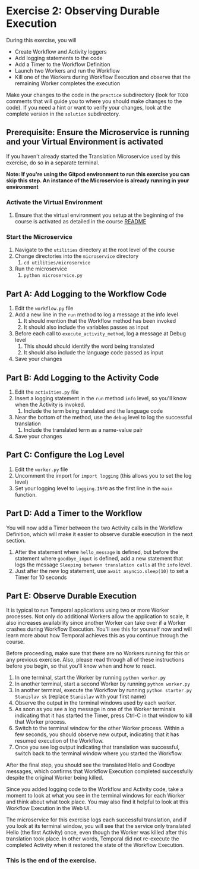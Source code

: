 # Exercise 2: Observing Durable Execution
During this exercise, you will

* Create Workflow and Activity loggers 
* Add logging statements to the code
* Add a Timer to the Workflow Definition
* Launch two Workers and run the Workflow
* Kill one of the Workers during Workflow Execution and observe that the remaining Worker completes the execution

Make your changes to the code in the `practice` subdirectory (look for `TODO` comments that will guide you to where you should make changes to the code). If you need a hint or want to verify your changes, look at the complete version in the `solution` subdirectory.

## Prerequisite: Ensure the Microservice is running and your Virtual Environment is activated
If you haven't already started the Translation Microservice used by this exercise, 
do so in a separate terminal.

**Note: If you're using the Gitpod environment to run this exercise you can
skip this step. An instance of the Microservice is already running in your
environment**

### Activate the Virtual Environment
1. Ensure that the virtual environment you setup at the beginning of the
course is activated as detailed in the course [README](../../README.md#setup-your-python-virtual-environment)

### Start the Microservice
1. Navigate to the `utilities` directory at the root level of the course
2. Change directories into the `microservice` directory
   1. `cd utilities/microservice`
3. Run the microservice
   1. `python microservice.py`

## Part A: Add Logging to the Workflow Code

1. Edit the `workflow.py` file
2. Add a new line in the `run` method to log a message at the info level
    1. It should mention that the Workflow method has been invoked
    2. It should also include the variables passes as input
3. Before each call to `execute_activity_method`, log a message at Debug level
    1. This should should identify the word being translated
    2. It should also include the language code passed as input
4. Save your changes


## Part B: Add Logging to the Activity Code

1. Edit the `activities.py` file
2. Insert a logging statement in the `run` method `info` level, so you'll know 
    when the Activity is invoked.
    1. Include the term being translated and the language code
3. Near the bottom of the method, use the `debug` level to log the successful translation
	1. Include the translated term as a name-value pair
4. Save your changes

## Part C: Configure the Log Level

1. Edit the `worker.py` file
2. Uncomment the import for `import logging` (this allows you to set the log level)
3. Set your logging level to `logging.INFO` as the first line in the `main` function.

## Part D: Add a Timer to the Workflow
You will now add a Timer between the two Activity calls in the Workflow Definition, which will make it easier to observe durable execution in the next section.

1. After the statement where `hello_message` is defined, but before the statement where
   `goodbye_input` is defined, add a new statement that logs the message `Sleeping between translation calls` at the `info` level.
2. Just after the new log statement, use `await asyncio.sleep(10)` to set a Timer for 10 seconds


## Part E: Observe Durable Execution
It is typical to run Temporal applications using two or more Worker processes. Not only do additional Workers allow the application to scale, it also increases availability since another Worker can take over if a Worker crashes during Workflow Execution. You'll see this for yourself now and will learn more about how Temporal achieves this as you continue through the course.

Before proceeding, make sure that there are no Workers running for this or any previous exercise. Also, please read through all of these instructions before you begin, so that you'll know when and how to react.

1. In one terminal, start the Worker by running `python worker.py`
2. In another terminal, start a second Worker by running `python worker.py`
3. In another terminal, execute the Workflow by running `python starter.py Stanislav sk` (replace `Stanislav` with your first name) 
4. Observe the output in the terminal windows used by each worker. 
5. As soon as you see a log message in one of the Worker terminals indicating that it has started the Timer, press Ctrl-C in that window to kill that Worker process.
6. Switch to the terminal window for the other Worker process. Within a few seconds, you should observe new output, indicating that it has resumed execution of the Workflow.
7. Once you see log output indicating that translation was successful, switch back to the terminal window where you started the Workflow. 

After the final step, you should see the translated Hello and Goodbye messages, which confirms that Workflow Execution completed successfully despite the original Worker being killed.

Since you added logging code to the Workflow and Activity code, take a moment to look at what you see in the terminal windows for each Worker and think about what took place. You may also find it helpful to look at this Workflow Execution in the Web UI.

The microservice for this exercise logs each successful translation, and if you look at its terminal window, you will see that the service only translated Hello (the first Activity) once, even though the Worker was killed after this translation took place. In other words, Temporal did not re-execute the completed Activity when it restored the state of the Workflow Execution. 

### This is the end of the exercise.
